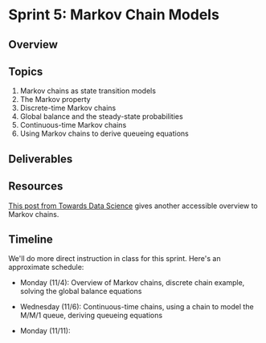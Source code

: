 # Sprint 5: Markov Chain Models

## Overview


## Topics

1. Markov chains as state transition models
2. The Markov property
3. Discrete-time Markov chains
4. Global balance and the steady-state probabilities
5. Continuous-time Markov chains
6. Using Markov chains to derive queueing equations

## Deliverables


## Resources

[This post from Towards Data Science](https://towardsdatascience.com/introduction-to-markov-chains-50da3645a50d) gives another accessible overview to Markov chains.



## Timeline

We'll do more direct instruction in class for this sprint. Here's an approximate schedule:

- Monday (11/4): Overview of Markov chains, discrete chain example, solving the global balance equations

- Wednesday (11/6): Continuous-time chains, using a chain to model the M/M/1 queue, deriving queueing equations

- Monday (11/11): 
